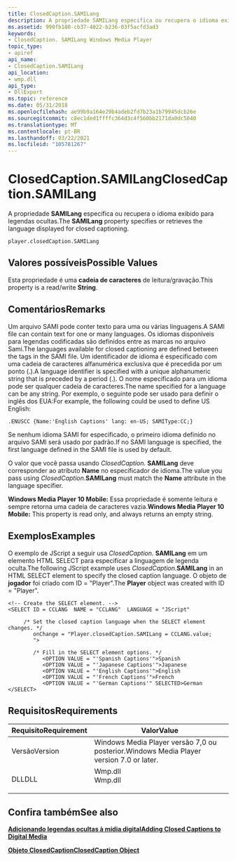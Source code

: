 ```yaml
---
title: ClosedCaption.SAMILang
description: A propriedade SAMILang especifica ou recupera o idioma exibido para legendas ocultas.
ms.assetid: 990fb180-cb37-4022-b236-03f5acfd3ad3
keywords:
- ClosedCaption. SAMILang Windows Media Player
topic_type:
- apiref
api_name:
- ClosedCaption.SAMILang
api_location:
- wmp.dll
api_type:
- DllExport
ms.topic: reference
ms.date: 05/31/2018
ms.openlocfilehash: ae99b9a164e29b4adeb2fd7b23a1b79945dcb26e
ms.sourcegitcommit: c8ec1ded1ffffc364d3c4f560bb2171da0dc5040
ms.translationtype: MT
ms.contentlocale: pt-BR
ms.lasthandoff: 03/22/2021
ms.locfileid: "105781267"
---
```

# <a name="closedcaptionsamilang"></a><span data-ttu-id="7b4df-104">ClosedCaption.SAMILang</span><span class="sxs-lookup"><span data-stu-id="7b4df-104">ClosedCaption.SAMILang</span></span>

<span data-ttu-id="7b4df-105">A propriedade **SAMILang** especifica ou recupera o idioma exibido para legendas ocultas.</span><span class="sxs-lookup"><span data-stu-id="7b4df-105">The **SAMILang** property specifies or retrieves the language displayed for closed captioning.</span></span>

``` syntax
player.closedCaption.SAMILang
```

## <a name="possible-values"></a><span data-ttu-id="7b4df-106">Valores possíveis</span><span class="sxs-lookup"><span data-stu-id="7b4df-106">Possible Values</span></span>

<span data-ttu-id="7b4df-107">Esta propriedade é uma **cadeia de caracteres** de leitura/gravação.</span><span class="sxs-lookup"><span data-stu-id="7b4df-107">This property is a read/write **String**.</span></span>

## <a name="remarks"></a><span data-ttu-id="7b4df-108">Comentários</span><span class="sxs-lookup"><span data-stu-id="7b4df-108">Remarks</span></span>

<span data-ttu-id="7b4df-109">Um arquivo SAMI pode conter texto para uma ou várias linguagens.</span><span class="sxs-lookup"><span data-stu-id="7b4df-109">A SAMI file can contain text for one or many languages.</span></span> <span data-ttu-id="7b4df-110">Os idiomas disponíveis para legendas codificadas são definidos entre as marcas <STYLE> e </STYLE> no arquivo Sami.</span><span class="sxs-lookup"><span data-stu-id="7b4df-110">The languages available for closed captioning are defined between the <STYLE> and </STYLE> tags in the SAMI file.</span></span> <span data-ttu-id="7b4df-111">Um identificador de idioma é especificado com uma cadeia de caracteres alfanumérica exclusiva que é precedida por um ponto (.).</span><span class="sxs-lookup"><span data-stu-id="7b4df-111">A language identifier is specified with a unique alphanumeric string that is preceded by a period (.).</span></span> <span data-ttu-id="7b4df-112">O nome especificado para um idioma pode ser qualquer cadeia de caracteres.</span><span class="sxs-lookup"><span data-stu-id="7b4df-112">The name specified for a language can be any string.</span></span> <span data-ttu-id="7b4df-113">Por exemplo, o seguinte pode ser usado para definir o inglês dos EUA:</span><span class="sxs-lookup"><span data-stu-id="7b4df-113">For example, the following could be used to define US English:</span></span>


```
.ENUSCC {Name:'English Captions' lang: en-US; SAMIType:CC;}

```



<span data-ttu-id="7b4df-114">Se nenhum idioma SAMI for especificado, o primeiro idioma definido no arquivo SAMI será usado por padrão.</span><span class="sxs-lookup"><span data-stu-id="7b4df-114">If no SAMI language is specified, the first language defined in the SAMI file is used by default.</span></span>

<span data-ttu-id="7b4df-115">O valor que você passa usando *ClosedCaption*. **SAMILang** deve corresponder ao atributo **Name** no especificador de idioma.</span><span class="sxs-lookup"><span data-stu-id="7b4df-115">The value you pass using *ClosedCaption*.**SAMILang** must match the **Name** attribute in the language specifier.</span></span>

<span data-ttu-id="7b4df-116">**Windows Media Player 10 Mobile:** Essa propriedade é somente leitura e sempre retorna uma cadeia de caracteres vazia.</span><span class="sxs-lookup"><span data-stu-id="7b4df-116">**Windows Media Player 10 Mobile:** This property is read only, and always returns an empty string.</span></span>

## <a name="examples"></a><span data-ttu-id="7b4df-117">Exemplos</span><span class="sxs-lookup"><span data-stu-id="7b4df-117">Examples</span></span>

<span data-ttu-id="7b4df-118">O exemplo de JScript a seguir usa *ClosedCaption*. **SAMILang** em um elemento HTML SELECT para especificar a linguagem de legenda oculta.</span><span class="sxs-lookup"><span data-stu-id="7b4df-118">The following JScript example uses *ClosedCaption*.**SAMILang** in an HTML SELECT element to specify the closed caption language.</span></span> <span data-ttu-id="7b4df-119">O objeto de **jogador** foi criado com ID = "Player".</span><span class="sxs-lookup"><span data-stu-id="7b4df-119">The **Player** object was created with ID = "Player".</span></span>


```JScript
<!-- Create the SELECT element. -->
<SELECT ID = CCLANG  NAME = "CCLANG"  LANGUAGE = "JScript"

     /* Set the closed caption language when the SELECT element changes. */
        onChange = "Player.closedCaption.SAMILang = CCLANG.value;
        ">

        /* Fill in the SELECT element options. */
           <OPTION VALUE = "'Spanish Captions'">Spanish
           <OPTION VALUE = "'Japanese Captions'">Japanese
           <OPTION VALUE = "'English Captions'">English
           <OPTION VALUE = "'French Captions'">French
           <OPTION VALUE = "'German Captions'" SELECTED>German
</SELECT>

```



## <a name="requirements"></a><span data-ttu-id="7b4df-120">Requisitos</span><span class="sxs-lookup"><span data-stu-id="7b4df-120">Requirements</span></span>



| <span data-ttu-id="7b4df-121">Requisito</span><span class="sxs-lookup"><span data-stu-id="7b4df-121">Requirement</span></span> | <span data-ttu-id="7b4df-122">Valor</span><span class="sxs-lookup"><span data-stu-id="7b4df-122">Value</span></span> |
|--------------------|------------------------------------------------------------------------------------|
| <span data-ttu-id="7b4df-123">Versão</span><span class="sxs-lookup"><span data-stu-id="7b4df-123">Version</span></span><br/> | <span data-ttu-id="7b4df-124">Windows Media Player versão 7,0 ou posterior.</span><span class="sxs-lookup"><span data-stu-id="7b4df-124">Windows Media Player version 7.0 or later.</span></span><br/>                              |
| <span data-ttu-id="7b4df-125">DLL</span><span class="sxs-lookup"><span data-stu-id="7b4df-125">DLL</span></span><br/>     | <dl> <span data-ttu-id="7b4df-126"><dt>Wmp.dll</dt></span><span class="sxs-lookup"><span data-stu-id="7b4df-126"><dt>Wmp.dll</dt></span></span> </dl> |



## <a name="see-also"></a><span data-ttu-id="7b4df-127">Confira também</span><span class="sxs-lookup"><span data-stu-id="7b4df-127">See also</span></span>

<dl> <dt>

[<span data-ttu-id="7b4df-128">**Adicionando legendas ocultas à mídia digital**</span><span class="sxs-lookup"><span data-stu-id="7b4df-128">**Adding Closed Captions to Digital Media**</span></span>](adding-closed-captions-to-digital-media.md)
</dt> <dt>

[<span data-ttu-id="7b4df-129">**Objeto ClosedCaption**</span><span class="sxs-lookup"><span data-stu-id="7b4df-129">**ClosedCaption Object**</span></span>](closedcaption-object.md)
</dt> </dl>

 

 





